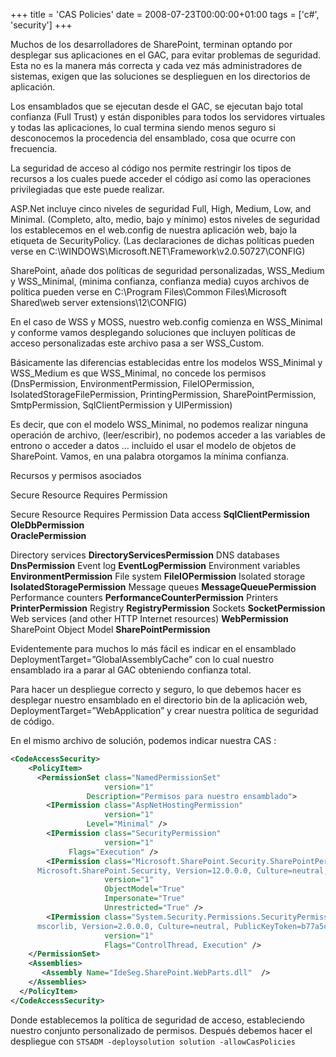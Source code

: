 +++
title = 'CAS Policies'
date = 2008-07-23T00:00:00+01:00
tags = ['c#', 'security']
+++

Muchos de los desarrolladores de SharePoint, terminan optando por desplegar sus aplicaciones en el GAC, para evitar problemas de seguridad. Esta no es la manera más correcta y cada vez más administradores de sistemas, exigen que las soluciones se desplieguen en los directorios de aplicación.

Los ensamblados que se ejecutan desde el GAC, se ejecutan bajo total confianza (Full Trust) y están disponibles para todos los servidores virtuales y todas las aplicaciones, lo cual termina siendo menos seguro si desconocemos la procedencia del ensamblado, cosa que ocurre con frecuencia.

La seguridad de acceso al código nos permite restringir los tipos de recursos a los cuales puede acceder el código así como las operaciones privilegiadas que este puede realizar.

ASP.Net incluye cinco niveles de seguridad Full, High, Medium, Low, and Minimal. (Completo, alto, medio, bajo y mínimo) estos niveles de seguridad los establecemos en el web.config de nuestra aplicación web, bajo la etiqueta de SecurityPolicy. (Las declaraciones de dichas políticas pueden verse en C:\WINDOWS\Microsoft.NET\Framework\v2.0.50727\CONFIG)

SharePoint, añade dos políticas de seguridad personalizadas, WSS_Medium y WSS_Minimal, (minima confianza, confianza media) cuyos archivos de política pueden verse en C:\Program Files\Common Files\Microsoft Shared\web server extensions\12\CONFIG)

En el caso de WSS y MOSS, nuestro web.config comienza en WSS_Minimal y conforme vamos desplegando soluciones que incluyen políticas de acceso personalizadas este archivo pasa a ser WSS_Custom.

Básicamente las diferencias establecidas entre los modelos WSS_Minimal y WSS_Medium es que WSS_Minimal, no concede los permisos (DnsPermission, EnvironmentPermission, FileIOPermission, IsolatedStorageFilePermission, PrintingPermission, SharePointPermission, SmtpPermission, SqlClientPermission y UIPermission)

Es decir, que con el modelo WSS_Minimal, no podemos realizar ninguna operación de archivo, (leer/escribir), no podemos acceder a las variables de entrono o acceder a datos … incluido el usar el modelo de objetos de SharePoint. Vamos, en una palabra otorgamos la mínima confianza.

Recursos y permisos asociados 

Secure Resource	Requires Permission

Secure Resource Requires Permission Data access **SqlClientPermission**  
**OleDbPermission**  
**OraclePermission**

Directory services **DirectoryServicesPermission** 
DNS databases **DnsPermission** 
Event log **EventLogPermission** 
Environment variables **EnvironmentPermission** 
File system **FileIOPermission** 
Isolated storage **IsolatedStoragePermission** 
Message queues **MessageQueuePermission** 
Performance counters **PerformanceCounterPermission** 
Printers **PrinterPermission** 
Registry **RegistryPermission** 
Sockets **SocketPermission** 
Web services (and other HTTP Internet resources) **WebPermission** 
SharePoint Object Model **SharePointPermission**


Evidentemente para muchos lo más fácil es indicar en el ensamblado DeploymentTarget=”GlobalAssemblyCache” con lo cual nuestro ensamblado ira a parar al GAC obteniendo confianza total.

Para hacer un despliegue correcto y seguro, lo que debemos hacer es desplegar nuestro ensamblado en el directorio bin de la aplicación web, DeploymentTarget=”WebApplication” y crear nuestra política de seguridad de código.

En el mismo archivo de solución, podemos indicar nuestra CAS :

```xml
<CodeAccessSecurity>
    <PolicyItem>
      <PermissionSet class="NamedPermissionSet" 
                     version="1" 
	             Description="Permisos para nuestro ensamblado">
        <IPermission class="AspNetHostingPermission" 
                     version="1" 
	             Level="Minimal" />
        <IPermission class="SecurityPermission" 
                     version="1" 
	  	     Flags="Execution" />
        <IPermission class="Microsoft.SharePoint.Security.SharePointPermission,
	  Microsoft.SharePoint.Security, Version=12.0.0.0, Culture=neutral, PublicKeyToken=71e9bce111e9429c"
                     version="1" 
                     ObjectModel="True" 
                     Impersonate="True"  
                     Unrestricted="True" />
        <IPermission class="System.Security.Permissions.SecurityPermission, 
	  mscorlib, Version=2.0.0.0, Culture=neutral, PublicKeyToken=b77a5c561934e089" 
                     version="1" 
                     Flags="ControlThread, Execution" />
    </PermissionSet>
    <Assemblies>
       <Assembly Name="IdeSeg.SharePoint.WebParts.dll"  />
    </Assemblies>
  </PolicyItem>
</CodeAccessSecurity>
```

Donde establecemos la política de seguridad de acceso, estableciendo nuestro conjunto personalizado de permisos. Después debemos hacer el despliegue con 
`STSADM -deploysolution solution -allowCasPolicies`